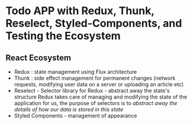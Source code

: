 # Todo APP with Redux, Thunk, Reselect, Styled-Components, and Testing the Ecosystem

## React Ecosystem

- Redux : state management using Flux architecture
- Thunk : side effect management for permanent changes (network requests, modifying user data on a server or uploading an article etc)
- Reselect - Selector library for Redux - abstract away the state's structure
Redux takes care of managing and modifying the state of the application for us, the purpose of selectors is to *abstract away the details of how our data is stored in this state*
- Styled Components - management of appearance
  

